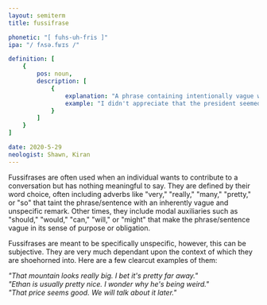 ```yaml
---
layout: semiterm
title: fussifrase

phonetic: "[ fuhs-uh-fris ]"
ipa: "/ fʌsə.fʁɪs /"

definition: [
	{
		pos: noun,
		description: [
			{
				explanation: "A phrase containing intentionally vague words and/or sentence structure for the purpose of making a very unspecific statement or observation.",
				example: "I didn't appreciate that the president seemed to only speak in fussifrases."
			}
		]
	}
]

date: 2020-5-29
neologist: Shawn, Kiran
---
```


Fussifrases are often used when an individual wants to contribute to a conversation but has nothing meaningful to say. They are defined by their word choice, often including adverbs like "very," "really," "many," "pretty," or "so" that taint the phrase/sentence with an inherently vague and unspecific remark. Other times, they include modal auxiliaries such as "should," "would," "can," "will," or "might" that make the phrase/sentence vague in its sense of purpose or obligation.

Fussifrases are meant to be specifically unspecific, however, this can be subjective. They are very much dependant upon the context of which they are shoehorned into. Here are a few clearcut examples of them:

*"That mountain looks really big. I bet it's pretty far away."*  
*"Ethan is usually pretty nice. I wonder why he's being weird."*  
*"That price seems good. We will talk about it later."*
